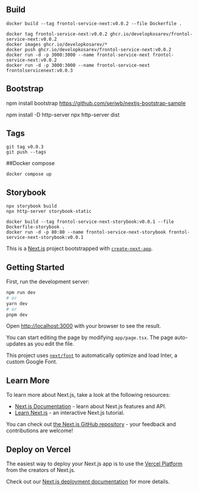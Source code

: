 ## Build 
```
docker build --tag frontol-service-next:v0.0.2 --file Dockerfile .

docker tag frontol-service-next:v0.0.2 ghcr.io/developkosarev/frontol-service-next:v0.0.2
docker images ghcr.io/developkosarev/*
docker push ghcr.io/developkosarev/frontol-service-next:v0.0.2
docker run -d -p 3000:3000 --name frontol-service-next frontol-service-next:v0.0.2
docker run -d -p 3000:3000 --name frontol-service-next frontolservicenext:v0.0.3
```    

## Bootstrap
npm install bootstrap
https://github.com/seriwb/nextjs-bootstrap-sample

npm install -D http-server
npx http-server dist

## Tags
```
git tag v0.0.3
git push --tags
```

##Docker compose
```
docker compose up
```

## Storybook
```
npx storybook build
npx http-server storybook-static

docker build --tag frontol-service-next-storybook:v0.0.1 --file Dockerfile-storybook .
docker run -d -p 80:80 --name frontol-service-next-storybook frontol-service-next-storybook:v0.0.1
```


This is a [Next.js](https://nextjs.org/) project bootstrapped with [`create-next-app`](https://github.com/vercel/next.js/tree/canary/packages/create-next-app).

## Getting Started

First, run the development server:

```bash
npm run dev
# or
yarn dev
# or
pnpm dev
```

Open [http://localhost:3000](http://localhost:3000) with your browser to see the result.

You can start editing the page by modifying `app/page.tsx`. The page auto-updates as you edit the file.

This project uses [`next/font`](https://nextjs.org/docs/basic-features/font-optimization) to automatically optimize and load Inter, a custom Google Font.

## Learn More

To learn more about Next.js, take a look at the following resources:

- [Next.js Documentation](https://nextjs.org/docs) - learn about Next.js features and API.
- [Learn Next.js](https://nextjs.org/learn) - an interactive Next.js tutorial.

You can check out [the Next.js GitHub repository](https://github.com/vercel/next.js/) - your feedback and contributions are welcome!

## Deploy on Vercel

The easiest way to deploy your Next.js app is to use the [Vercel Platform](https://vercel.com/new?utm_medium=default-template&filter=next.js&utm_source=create-next-app&utm_campaign=create-next-app-readme) from the creators of Next.js.

Check out our [Next.js deployment documentation](https://nextjs.org/docs/deployment) for more details.

